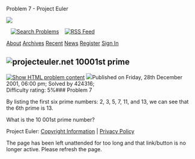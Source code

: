 







Problem 7 - Project Euler










![](themes/20210213/logo_default.png)

   [![Search Problems](images/icons/search_engine.png "Search Problems")](search)    [![RSS Feed](images/icons/news_feed.png "RSS Feed")](rss2_euler.xml)

 

[About](about "About")
[Archives](archives "Archives")
[Recent](recent "Recent")
[News](news "News")
[Register](register "Register")
[Sign In](sign_in "Sign In")

 

![projecteuler.net](images/clipart/print_page_logo.png)
10001st prime
-------------

[![](images/icons/file_html.png "Show HTML problem content")](minimal=7) ![](images/icons/info.png)Published on Friday, 28th December 2001, 06:00 pm; Solved by 424316;  
Difficulty rating: 5%### Problem 7



By listing the first six prime numbers: 2, 3, 5, 7, 11, and 13, we can see that the 6th prime is 13.


What is the 10 001st prime number?


  

  
 
 

Project Euler: [Copyright Information](copyright) | [Privacy Policy](privacy)
 


The page has been left unattended for too long and that link/button is no longer active. Please refresh the page.



 



